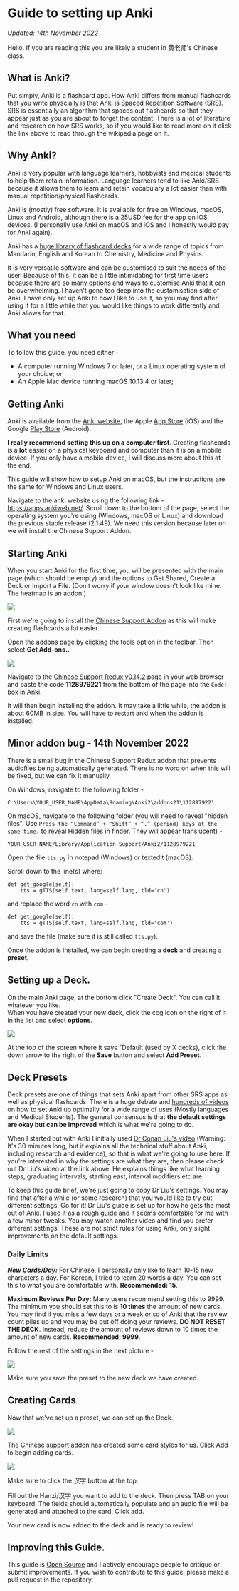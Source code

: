 # Guide to setting up Anki  

_Updated: 14th November 2022_
  
Hello. If you are reading this you are likely a student in 黄老师's Chinese class.

## What is Anki?  
Put simply, Anki is a flashcard app. How Anki differs from manual flashcards that you write physcially is that Anki is [Spaced Repetition Software](https://en.wikipedia.org/wiki/Spaced_repetition) (SRS). SRS is essentially an algorithm that spaces out flashcards so that they appear just as you are about to forget the content. There is a lot of literature and research on how SRS works, so if you would like to read more on it click the link above to read through the wikipedia page on it.  
  
## Why Anki?  
Anki is very popular with language learners, hobbyists and medical students to help them retain information. Language learners tend to like Anki/SRS because it allows them to learn and retain vocabulary a lot easier than with manual repetition/physical flashcards.  
  
Anki is (mostly) free software. It is available for free on Windows, macOS, Linux and Android, although there is a 25USD fee for the app on iOS devices. (I personally use Anki on macOS and iOS and I honestly would pay for Anki again).
  
Anki has a [huge library of flashcard decks](https://ankiweb.net/shared/decks/) for a wide range of topics from Mandarin, English and Korean to Chemistry, Medicine and Physics.   
  
It is very versatile software and can be customised to suit the needs of the user. Because of this, it can be a little intimidating for first time users because there are so many options and ways to customise Anki that it can be overwhelming. I haven't gone too deep into the customisation side of Anki, I have only set up Anki to how I like to use it, so you may find after using it for a little while that you would like things to work differently and Anki allows for that.

## What you need
To follow this guide, you need either -  

* A computer running Windows 7 or later, or a Linux operating system of your choice; or
* An Apple Mac device running macOS 10.13.4 or later;
  
## Getting Anki  
Anki is available from the [Anki website](https://apps.ankiweb.net/), the Apple [App Store](https://apps.apple.com/us/app/ankimobile-flashcards/id373493387) (iOS) and the Google [Play Store](https://play.google.com/store/apps/details?id=com.ichi2.anki&pli=1) (Android).  

**I really recommend setting this up on a computer first**. Creating flashcards is a **lot** easier on a physical keyboard and computer than it is on a mobile device. If you only have a mobile device, I will discuss more about this at the end.  
  
This guide will show how to setup Anki on macOS, but the instructions are the same for Windows and Linux users. 
  
Navigate to the anki website using the following link - https://apps.ankiweb.net/. Scroll down to the bottom of the page, select the operating system you're using (Windows, macOS or Linux) and download the previous stable release (2.1.49). We need this version because later on we will install the Chinese Support Addon.  
  
## Starting Anki
When you start Anki for the first time, you will be presented with the main page (which should be empty) and the options to Get Shared, Create a Deck or Import a File. (Don't worry if your window doesn't look like mine. The heatmap is an addon.)

![](/img/1-anki-main-page.png)

First we're going to install the [Chinese Support Addon](https://ankiweb.net/shared/info/1128979221) as this will make creating flashcards a lot easier.  
  
Open the addons page by clicking the tools option in the toolbar. Then select **Get Add-ons..**

![](/img/2-addons.png)  
  
Navigate to the [Chinese Support Redux v0.14.2](https://ankiweb.net/shared/info/1128979221) page in your web browser and paste the code __1128979221__ from the bottom of the page into the `Code:` box in Anki.  
  
It will then begin installing the addon. It may take a little while, the addon is about 60MB in size. You will have to restart anki when the addon is installed.  
  
## Minor addon bug - 14th November 2022  
There is a small bug in the Chinese Support Redux addon that prevents audiofiles being automatically generated. There is no word on when this will be fixed, but we can fix it manually.

On Windows, navigate to the following folder -

`C:\Users\YOUR_USER_NAME\AppData\Roaming\Anki2\addons21\1128979221`

On macOS, navigate to the following folder (you will need to reveal "hidden files". Use `Press the “Command” + “Shift” + “.” (period) keys at the same time.` to reveal Hidden files in finder. They will appear translucent) -

`YOUR_USER_NAME/Library/Application Support/Anki2/1128979221`

Open the file `tts.py` in notepad (Windows) or textedit (macOS).

Scroll down to the line(s) where: 

    def get_google(self):
        tts = gTTS(self.text, lang=self.lang, tld='cn')

and replace the word `cn` with `com` - 

    def get_google(self):
        tts = gTTS(self.text, lang=self.lang, tld='com')

and save the file (make sure it is still called `tts.py`).
  
Once the addon is installed, we can begin creating a **deck** and creating a **preset**.
  
## Setting up a Deck.  
On the main Anki page, at the bottom click "Create Deck". You can call it whatever you like.  
When you have created your new deck, click the cog icon on the right of it in the list and select **options**.  

![](/img/3-preset-options.png)

At the top of the screen where it says "Default (used by X decks), click the down arrow to the right of the **Save** button and select **Add Preset**.  
  
## Deck Presets  

Deck presets are one of things that sets Anki apart from other SRS apps as well as physical flashcards. There is a huge debate and [hundreds of videos](https://www.youtube.com/results?search_query=anki+setup) on how to set Anki up optimally for a wide range of uses (Mostly languages and Medical Students). The general consensus is that **the default settings are __okay__ but can be improved** which is what we're going to do.  
  
When I started out with Anki I initially used [Dr Conan Liu's video](https://www.youtube.com/watch?v=1XaJjbCSXT0) (Warning: It's 30 minutes long, but it explains all the technical stuff about Anki, including research and evidence), so that is what we're going to use here. If you're interested in why the settings are what they are, then please check out Dr Liu's video at the link above. He explains things like what learning steps, graduating intervals, starting east, interval modifiers etc are.  
  
To keep this guide brief, we're just going to copy Dr Liu's settings. You may find that after a while (or some research) that you would like to try out different settings. Go for it! Dr Liu's guide is set up for how he gets the most out of Anki. I used it as a rough guide and it seems comfortable for me with a few minor tweaks. You may watch another video and find you prefer different settings. These are not strict rules for using Anki, only slight improvements on the default settings.  
  
### Daily Limits
___New Cards/Day:___
For Chinese, I personally only like to learn 10-15 new characters a day. For Korean, I tried to learn 20 words a day. You can set this to what you are comfortable with. __Recommended: 15__.  

__Maximum Reviews Per Day:__ Many users recommend setting this to 9999. The minimum you should set this to is **10 times** the amount of new cards. You may find if you miss a few days or a week or so of Anki that the review count piles up and you may be put off doing your reviews. **DO NOT RESET THE DECK**. Instead, reduce the amount of reviews down to 10 times the amount of new cards. **Recommended: 9999**.  
  
Follow the rest of the settings in the next picture -

![](/img/4-actual-settings.png)  

Make sure you save the preset to the new deck we have created.
## Creating Cards  
  
Now that we've set up a preset, we can set up the Deck.

![](/img/5-new-deck.png)

The Chinese support addon has created some card styles for us. Click Add to begin adding cards.

![](/img/6-create-new-card.png)

Make sure to click the 汉字 button at the top.

Fill out the Hanzi/汉字 you want to add to the deck. Then press TAB on your keyboard. The fields should automatically populate and an audio file will be generated and attached to the card. Click add.

Your new card is now added to the deck and is ready to review!

## Improving this Guide.  
This guide is [Open Source](https://en.wikipedia.org/wiki/Open_source) and I actively encourage people to critique or submit improvements. If you wish to contribute to this guide, please make a pull request in the repository.

  

